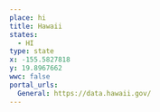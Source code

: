 ```yaml
---
place: hi
title: Hawaii
states:
  - HI
type: state
x: -155.5827818
y: 19.8967662
wwc: false
portal_urls:
  General: https://data.hawaii.gov/
---
```

